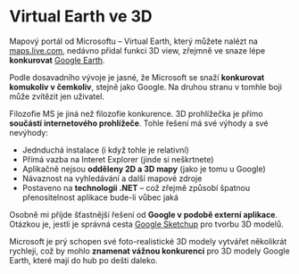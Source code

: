<!--
title : Virtual Earth ve 3D
author : Roman Ožana <ozana@omdesign.cz>
date : 9.11.2006 16:37:57
tags : GIS, software
-->

# Virtual Earth ve 3D

Mapový portál od Microsoftu &#8211; Virtual Earth, který můžete nalézt na [maps.live.com][1], nedávno přidal funkci 3D view, zřejmně ve snaze lépe **konkurovat** [Google Earth][2].

Podle dosavadního vývoje je jasné, že Microsoft se snaží **konkurovat komukoliv v čemkoliv**, stejně jako Google. Na druhou stranu v tomhle boji může zvítězit jen uživatel.

Filozofie MS je jiná než filozofie konkurence. 3D prohlížečka je přímo **součástí internetového prohlížeče**. Tohle řešení má své výhody a své nevýhody:

  * Jednduchá instalace (i když tohle je relativní)
  * Přímá vazba na Interet Explorer (jinde si neškrtnete)
  * Aplikačně nejsou **odděleny 2D a 3D mapy** (jako je tomu u Google)
  * Návaznost na vyhledávání a další mapové zdroje
  * Postaveno na **technologii .NET** &#8211; což zřejmě způsobí špatnou přenositelnost aplikace bude-li vůbec jaká

Osobně mi příjde šťastnější řešení od **Google v podobě externí aplikace**. Otázkou je, jestli je správná cesta [Google Sketchup][3] pro tvorbu 3D modelů.

Microsoft je prý schopen své foto-realistické 3D modely vytvářet několikrát rychleji, což by mohlo **znamenat vážnou konkurenci** pro 3D modely Google Earth, které mají do hub po dešti daleko.

 [1]: http://maps.live.com/ "Microsoft Live Map"
 [2]: http://www.google.com/earth/ "Google Earth"
 [3]: http://sketchup.google.com/ "Google Sketchup"